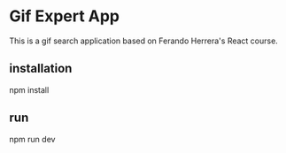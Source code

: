# Gif Expert App

This is a gif search application based on Ferando Herrera's React course.

## installation
npm install

## run
npm run dev